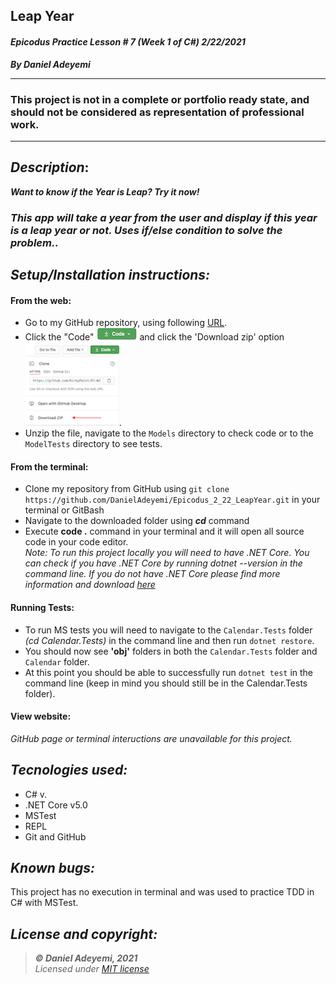 ## Leap Year
#### *Epicodus Practice Lesson # 7 (Week 1 of C#)  2/22/2021*
***By Daniel Adeyemi***
___
### This project is not in a complete or portfolio ready state, and should not be considered as representation of professional work.
___
## *Description*:    
***Want to know if the Year is Leap? Try it now!***
### *This app will take a year from the user and display if this year is a leap year or not. Uses if/else condition to solve the problem..*


## *Setup/Installation instructions:*
#### From the web:
* Go to my GitHub repository, using following [URL](https://github.com/DanielAdeyemi/Epicodus_2_22_LeapYear.git).
* Click the "Code" ![img](img/code.png) and click the 'Download zip' option ![img](img/zip.png).
* Unzip the file, navigate to the `Models` directory to check code or to the `ModelTests` directory to see tests.
#### From the terminal: 
* Clone my repository from GitHub using `git clone https://github.com/DanielAdeyemi/Epicodus_2_22_LeapYear.git` in your terminal or GitBash
* Navigate to the downloaded folder using ***cd*** command
* Execute **code .** command in your terminal and it will open all source code in your code editor.    
*Note: To run this project locally you will need to have .NET Core. You can check if you have .NET Core by running dotnet --version in the command line. If you do not have .NET Core please find more information and download [here](https://dotnet.microsoft.com/download/dotnet)*
#### Running Tests:
* To run MS tests you will need to navigate to the `Calendar.Tests` folder *(cd Calendar.Tests)* in the command line and then run `dotnet restore`.
* You should now see **'obj'** folders in both the `Calendar.Tests` folder and `Calendar` folder.
* At this point you should be able to successfully run `dotnet test` in the command line (keep in mind you should still be in the Calendar.Tests folder).

#### View website:
*GitHub page or terminal inteructions are unavailable for this project.*

## *Tecnologies used:*
* C# v.
* .NET Core v5.0
* MSTest
* REPL
* Git and GitHub

## *Known bugs:*
This project has no execution in terminal and was used to practice TDD in C# with MSTest.

## *License and copyright:*

> ***© Daniel Adeyemi, 2021***  
> *Licensed under [MIT license](https://mit-license.org/)*